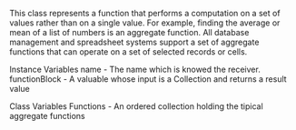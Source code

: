 This class represents a function that performs a computation
on a set of values rather than on a single value. For example, finding
the average or mean of a list of numbers is an aggregate function. 
All database management and spreadsheet systems support a set
of aggregate functions that can operate on a set of selected records or cells. 

Instance Variables
name - The name which is knowed the receiver.
functionBlock - A valuable whose input is a Collection and returns a result value

Class Variables
Functions - An ordered collection holding the tipical aggregate functions
